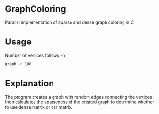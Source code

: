# GraphColoring
Parallel implementation of sparse and dense graph coloring in C

# Usage
Number of vertices follows -n
```bash
graph -n 100
```
# Explanation
The program creates a graph with random edges connecting the vertices then calculates the sparseness of the created graph to determine whether to use dense matrix or csr matrix.
